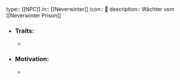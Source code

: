 type:: [[NPC]]
in:: [[Neverwinter]] 
icon:: 👤
description:: Wächter vom [[Neverwinter Prison]]

- ### Traits:
	-
- ### Motivation:
	-